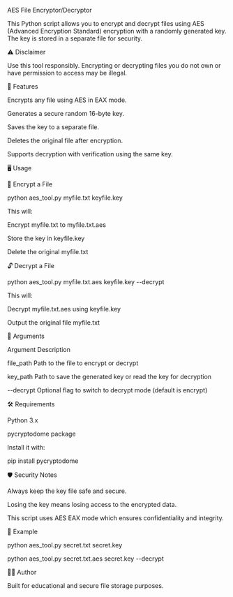 AES File Encryptor/Decryptor


This Python script allows you to encrypt and decrypt files using AES (Advanced Encryption Standard) encryption with a randomly generated key. The key is stored in a separate file for security.



⚠️ Disclaimer


Use this tool responsibly. Encrypting or decrypting files you do not own or have permission to access may be illegal.



🔧 Features


Encrypts any file using AES in EAX mode.


Generates a secure random 16-byte key.


Saves the key to a separate file.


Deletes the original file after encryption.


Supports decryption with verification using the same key.


🖥 Usage


🔐 Encrypt a File


python aes_tool.py myfile.txt keyfile.key


This will:


Encrypt myfile.txt to myfile.txt.aes


Store the key in keyfile.key


Delete the original myfile.txt


🔓 Decrypt a File


python aes_tool.py myfile.txt.aes keyfile.key --decrypt


This will:



Decrypt myfile.txt.aes using keyfile.key


Output the original file myfile.txt


📝 Arguments


Argument	Description


file_path	Path to the file to encrypt or decrypt


key_path	Path to save the generated key or read the key for decryption


--decrypt	Optional flag to switch to decrypt mode (default is encrypt)


🛠 Requirements


Python 3.x


pycryptodome package


Install it with:



pip install pycryptodome

🛡 Security Notes


Always keep the key file safe and secure.


Losing the key means losing access to the encrypted data.


This script uses AES EAX mode which ensures confidentiality and integrity.


📁 Example


python aes_tool.py secret.txt secret.key


python aes_tool.py secret.txt.aes secret.key --decrypt


👨‍💻 Author


Built for educational and secure file storage purposes.

